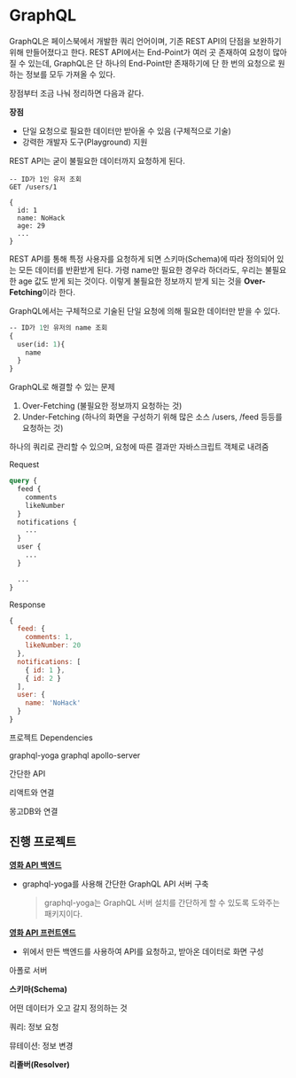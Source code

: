# GraphQL

GraphQL은 페이스북에서 개발한 쿼리 언어이며, 기존 REST API의 단점을 보완하기 위해 만들어졌다고 한다. REST API에서는 End-Point가 여러 곳 존재하여 요청이 많아질 수 있는데, GraphQL은 단 하나의 End-Point만 존재하기에 단 한 번의 요청으로 원하는 정보를 모두 가져올 수 있다.

장점부터 조금 나눠 정리하면 다음과 같다.

**장점**

- 단일 요청으로 필요한 데이터만 받아올 수 있음 (구체적으로 기술)
- 강력한 개발자 도구(Playground) 지원

REST API는 굳이 불필요한 데이터까지 요청하게 된다.

```
-- ID가 1인 유저 조회
GET /users/1

{
  id: 1
  name: NoHack
  age: 29
  ...
}
```

REST API를 통해 특정 사용자를 요청하게 되면 스키마(Schema)에 따라 정의되어 있는 모든 데이터를 반환받게 된다. 가령 name만 필요한 경우라 하더라도, 우리는 불필요한 age 값도 받게 되는 것이다. 이렇게 불필요한 정보까지 받게 되는 것을 **Over-Fetching**이라 한다.

GraphQL에서는 구체적으로 기술된 단일 요청에 의해 필요한 데이터만 받을 수 있다.

```graphql
-- ID가 1인 유저의 name 조회
{
  user(id: 1){
    name
  }
}
```

GraphQL로 해결할 수 있는 문제

1. Over-Fetching (불필요한 정보까지 요청하는 것)
2. Under-Fetching (하나의 화면을 구성하기 위해 많은 소스 /users, /feed 등등를 요청하는 것)

하나의 쿼리로 관리할 수 있으며, 요청에 따른 결과만 자바스크립트 객체로 내려줌

Request

```graphql
query {
  feed {
    comments
    likeNumber
  }
  notifications {
    ...
  }
  user {
    ...
  }

  ...
}
```

Response

```javascript
{
  feed: {
    comments: 1,
    likeNumber: 20
  },
  notifications: [
    { id: 1 },
    { id: 2 }
  ],
  user: {
    name: 'NoHack'
  }
}
```

프로젝트 Dependencies

graphql-yoga
graphql
apollo-server

간단한 API

리액트와 연결

몽고DB와 연결

## 진행 프로젝트

**[영화 API 백엔드](./project/movie-api-node/)**

- graphql-yoga를 사용해 간단한 GraphQL API 서버 구축

  > graphql-yoga는 GraphQL 서버 설치를 간단하게 할 수 있도록 도와주는 패키지이다.

**[영화 API 프런트엔드](./project/movie-api-react/)**

- 위에서 만든 백엔드를 사용하여 API를 요청하고, 받아온 데이터로 화면 구성

아폴로 서버

**스키마(Schema)**

어떤 데이터가 오고 갈지 정의하는 것

쿼리: 정보 요청

뮤테이션: 정보 변경

**리졸버(Resolver)**

